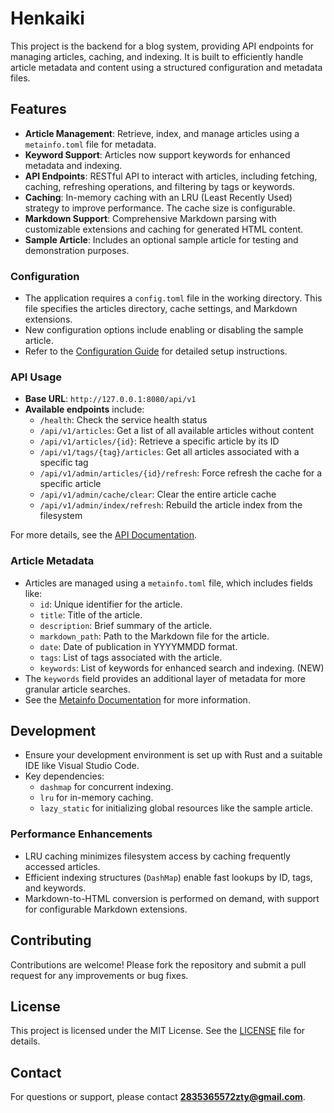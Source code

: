 # Henkaiki

This project is the backend for a blog system, providing API endpoints for managing articles, caching, and indexing. It is built to efficiently handle article metadata and content using a structured configuration and metadata files.

## Features

- **Article Management**: Retrieve, index, and manage articles using a `metainfo.toml` file for metadata.
- **Keyword Support**: Articles now support keywords for enhanced metadata and indexing.
- **API Endpoints**: RESTful API to interact with articles, including fetching, caching, refreshing operations, and filtering by tags or keywords.
- **Caching**: In-memory caching with an LRU (Least Recently Used) strategy to improve performance. The cache size is configurable.
- **Markdown Support**: Comprehensive Markdown parsing with customizable extensions and caching for generated HTML content.
- **Sample Article**: Includes an optional sample article for testing and demonstration purposes.

### Configuration

- The application requires a `config.toml` file in the working directory. This file specifies the articles directory, cache settings, and Markdown extensions.
- New configuration options include enabling or disabling the sample article.
- Refer to the [Configuration Guide](docs/configuration.md) for detailed setup instructions.

### API Usage

- **Base URL**: `http://127.0.0.1:8080/api/v1`
- **Available endpoints** include:
  - `/health`: Check the service health status
  - `/api/v1/articles`: Get a list of all available articles without content
  - `/api/v1/articles/{id}`: Retrieve a specific article by its ID
  - `/api/v1/tags/{tag}/articles`: Get all articles associated with a specific tag
  - `/api/v1/admin/articles/{id}/refresh`: Force refresh the cache for a specific article
  - `/api/v1/admin/cache/clear`: Clear the entire article cache
  - `/api/v1/admin/index/refresh`: Rebuild the article index from the filesystem

For more details, see the [API Documentation](docs/api.md).

### Article Metadata

- Articles are managed using a `metainfo.toml` file, which includes fields like:
  - `id`: Unique identifier for the article.
  - `title`: Title of the article.
  - `description`: Brief summary of the article.
  - `markdown_path`: Path to the Markdown file for the article.
  - `date`: Date of publication in YYYYMMDD format.
  - `tags`: List of tags associated with the article.
  - `keywords`: List of keywords for enhanced search and indexing. (NEW)
- The `keywords` field provides an additional layer of metadata for more granular article searches.
- See the [Metainfo Documentation](docs/article.md) for more information.

## Development

- Ensure your development environment is set up with Rust and a suitable IDE like Visual Studio Code.
- Key dependencies:
  - `dashmap` for concurrent indexing.
  - `lru` for in-memory caching.
  - `lazy_static` for initializing global resources like the sample article.

### Performance Enhancements

- LRU caching minimizes filesystem access by caching frequently accessed articles.
- Efficient indexing structures (`DashMap`) enable fast lookups by ID, tags, and keywords.
- Markdown-to-HTML conversion is performed on demand, with support for configurable Markdown extensions.

## Contributing

Contributions are welcome! Please fork the repository and submit a pull request for any improvements or bug fixes.

## License

This project is licensed under the MIT License. See the [LICENSE](LICENSE) file for details.

## Contact

For questions or support, please contact **2835365572zty@gmail.com**.
